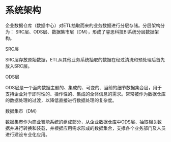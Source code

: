 # 系统架构

企业数据仓库（数据中心）对ETL抽取而来的业务数据进行分层存储。分层架构分为： SRC层、ODS层、数据集市层（DM），形成了睿思科技BI系统分层数据架构。

SRC层

SRC层存放原始数据，ETL从其他业务系统抽取的数据在经过清洗和预处理后首先放入SRC层。

ODS层

ODS层是一个面向数据主题的、集成的、可变的、当前的细节数据集合层，用于支持企业对于即时性的、操作性的、集成的全体信息的需求。常常被作为数据仓库的数据处理的过渡，以降低直接进行数据处理的复杂度。

数据集市（DM）

数据集市作为商业智能系统的组成部分，从企业数据仓库中ODS层、抽取相关数据并进行转换和装载，并根据应用需求形成的数据集合，支撑各个业务部门及人员进行建设专业化应用。





